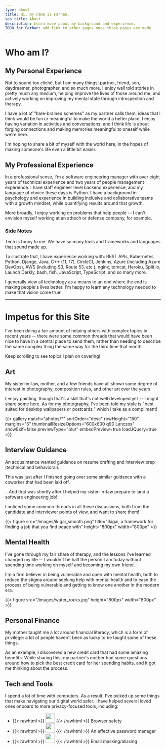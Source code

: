 ```yaml
---
type: about
title: Hi, my name is Farhan.
seo_title: About
description: Learn more about my background and experience.
TODO for Farhan: add link to other pages once those pages are made
---
```


# Who am I?
## My Personal Experience
Not to sound too cliché, but I am many things: partner, friend, son, daydreamer, photographer, and so much more. I enjoy well told stories in pretty much any medium, helping improve the lives of those around me, and actively working on improving my mental state through introspection and therapy.

I have a lot of "hare-brained schemes" as my partner calls them; ideas that I think would be fun or meaningful to make the world a better place. I enjoy having variation in activities and conversations, and I think life is about forging connections and making memories meaningful to oneself while we're here.

I'm hoping to share a bit of myself with the world here, in the hopes of making someone's life even a little bit easier.

## My Professional Experience
In a professional sense, I'm a software engineering manager with over eight years of technical experience and two years of people management experience. I have staff engineer level backend experience, and my language of choice these days is Python. I have a background in psychology and experience in building inclusive and collaborative teams with a growth mindset, while quantifying results around that growth. 

More broadly, I enjoy working on problems that help people -- I can't envision myself working at an adtech or defense company, for example. 

### Side Notes
Tech is funny to me. We have so many tools and frameworks and languages that sound made up. 

To illustrate that, I have experience working with: REST APIs, Kubernetes, Python, Django, Java, C++ (11, 17), CircleCI, Jenkins, Azure (including Azure DevOps), AWS (including S3, Route 53, etc.), nginx, tomcat, Heroku, Split.io, Launch Darkly, bash, fish, JavaScript, TypeScript, and so many more.

I generally view all technology as a means to an end where the end is making people's lives better. I'm happy to learn any technology needed to make that vision come true!

---

# Impetus for this Site
I've been doing a fair amount of helping others with complex topics in recent years -- there were some common threads that would have been nice to have in a central place to send them, rather than needing to describe the same complex thing the same way for the third time that month. 

Keep scrolling to see topics I plan on covering!

## Art
My sister-in-law, mother, and a few friends have all shown some degree of interest in photography, composition rules, and other art over the years.

I enjoy painting, though that's a skill that's not well developed yet -- I might share some here. As for my photography, I've been told my style is "best suited for desktop wallpapers or postcards," which I take as a compliment!

{{< gallery match="photos/*" sortOrder="desc" rowHeight="150" margins="5" thumbnailResizeOptions="600x600 q90 Lanczos" showExif=false previewType="blur" embedPreview=true loadJQuery=true >}}

## Interview Guidance
An acquaintance wanted guidance on resume crafting and interview prep (technical and behavioral).

This was just after I finished going over some similar guidance with a coworker that had been laid off.

...And that was shortly after I helped my sister-in-law prepare to land a software engineering job!

I noticed some common threads in all these discussions, both from the candidate and interviewer points of view, and want to share them!

{{< figure src="/images/ikigai_smooth.png" title="Ikigai, a framework for finding a job that you find peace with" height="800px" width="800px" >}}


## Mental Health
I've gone through my fair share of therapy, and the lessons I've learned changed my life -- I wouldn't be half the person I am today without spending time working on myself and becoming my own friend.

I'm a firm believer in being vulnerable and open with mental health, both to reduce the stigma around seeking help with mental health and to ease the process of being vulnerable and getting to know one another in the modern era.

{{< figure src="/images/water_rocks.jpg" height="800px" width="800px" >}}

## Personal Finance
My mother taught me a lot around financial literacy, which is a form of privilege: a lot of people haven't been as lucky to be taught some of these things. 

As an example, I discovered a new credit card that had some amazing benefits. While sharing this, my partner's mother had some questions around how to pick the best credit card for her spending habits, and it got me thinking about the process.

## Tech and Tools
I spend a lot of time with computers. As a result, I've picked up some things that make navigating our digital world safer. I have helped several loved ones onboard to more privacy-focused tools, including:
-   {{< rawhtml >}}
    <img src="/images/logo-files/firefox_logo_small.png" height="30px" width="30px" inline=true >
    {{< /rawhtml >}}
    Browser safety 
-   {{< rawhtml >}}
    <img src="/images/logo-files/dashlane_old_logo_small.png" height="30px" width="30px" >
    {{< /rawhtml >}}
    An effective password manager
-   {{< rawhtml >}}
    <img src="/images/logo-files/proton-mail-badge.svg" height="30px" width="30px" inline=true >
    {{< /rawhtml >}}
    Email masking/aliasing 
